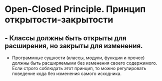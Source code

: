 # Open-Closed Principle. Принцип открытости-закрытости
## - Классы должны быть открыты для расширения, но закрыты для изменения.
  
  * Программные сущности (классы, модули, функции и прочее) должны быть расширяемыми без изменения своего содержимого. Если строго соблюдать этот принцип, то можно регулировать поведение кода без изменения самого исходника.